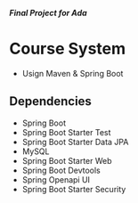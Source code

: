 ***Final Project for Ada***

# Course System

- Usign Maven & Spring Boot

## Dependencies
- Spring Boot
- Spring Boot Starter Test
- Spring Boot Starter Data JPA
- MySQL
- Spring Boot Starter Web
- Spring Boot Devtools
- Spring Openapi UI
- Spring Boot Starter Security


